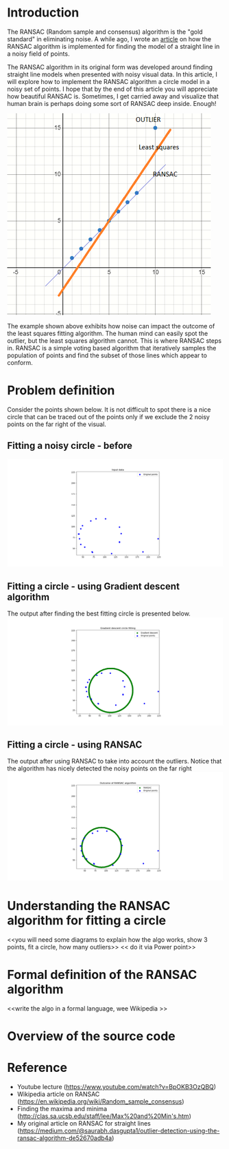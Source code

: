 # Introduction

The RANSAC (Random sample and consensus) algorithm is the "gold standard" in eliminating noise. A while ago, I wrote an [article](https://medium.com/@saurabh.dasgupta1/outlier-detection-using-the-ransac-algorithm-de52670adb4a)  on how the RANSAC algorithm is implemented for finding the model of a straight line in a noisy field of points. 

The RANSAC algorithm in its original form was developed around finding straight line models when presented with noisy visual data. In this article, I will explore how to implement the RANSAC algorithm a circle model in a noisy set of points. I hope that by the end of this article you will appreciate how beautiful RANSAC is. Sometimes, I get carried away and visualize that human brain is perhaps doing some sort of RANSAC deep inside. Enough!


![Human mind](circle-images/HumanMind_StraightLine_Ransac.png)

The example shown above exhibits how noise can impact the outcome of the least squares fitting algorithm. The human mind can easily spot the outlier, but the least squares algorithm cannot. This is where RANSAC steps in. RANSAC is a simple voting based algorithm that iteratively samples the population of points and find the subset of those lines which appear to conform.


# Problem definition

Consider the points shown below. It is not difficult to spot there is a nice circle that can be traced out of the points only if we exclude the 2 noisy points on the far right of the visual.

## Fitting a noisy circle - before
<img src="circle-images/Simple.png" />

## Fitting a circle - using Gradient descent algorithm
The output after finding the best fitting circle is presented below.
<img src="circle-images/Simple_After_GradientDescent.png" />

## Fitting a circle -  using RANSAC
The output after using RANSAC to take into account the outliers. Notice that the algorithm has nicely detected the noisy points on the far right
<img src="circle-images/Simple_After_Ransac.png" />


# Understanding the RANSAC algorithm for fitting a circle

<<you will need some diagrams to explain how the algo works, show 3 points, fit a circle, how many outliers>>
<< do it via Power point>>
# Formal definition of the RANSAC algorithm
<<write the algo in a formal language, wee Wikipedia >>

# Overview of the source code



# Reference
- Youtube lecture (https://www.youtube.com/watch?v=BpOKB3OzQBQ)
- Wikipedia article on RANSAC (https://en.wikipedia.org/wiki/Random_sample_consensus)
- Finding the maxima and minima (http://clas.sa.ucsb.edu/staff/lee/Max%20and%20Min's.htm)
- My original article on RANSAC for straight lines (https://medium.com/@saurabh.dasgupta1/outlier-detection-using-the-ransac-algorithm-de52670adb4a)




